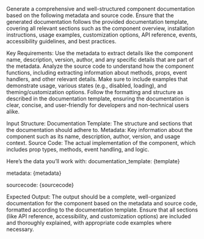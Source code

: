 Generate a comprehensive and well-structured component documentation based on the following metadata and source code. Ensure that the generated documentation follows the provided documentation template, covering all relevant sections such as the component overview, installation instructions, usage examples, customization options, API reference, events, accessibility guidelines, and best practices.

Key Requirements:
Use the metadata to extract details like the component name, description, version, author, and any specific details that are part of the metadata.
Analyze the source code to understand how the component functions, including extracting information about methods, props, event handlers, and other relevant details.
Make sure to include examples that demonstrate usage, various states (e.g., disabled, loading), and theming/customization options.
Follow the formatting and structure as described in the documentation template, ensuring the documentation is clear, concise, and user-friendly for developers and non-technical users alike.

Input Structure:
Documentation Template: The structure and sections that the documentation should adhere to.
Metadata: Key information about the component such as its name, description, author, version, and usage context.
Source Code: The actual implementation of the component, which includes prop types, methods, event handling, and logic.

Here’s the data you’ll work with:
documentation_template:
{template}

metadata:
{metadata}

sourcecode:
{sourcecode}

Expected Output:
The output should be a complete, well-organized documentation for the component based on the metadata and source code, formatted according to the documentation template. Ensure that all sections (like API reference, accessibility, and customization options) are included and thoroughly explained, with appropriate code examples where necessary.
